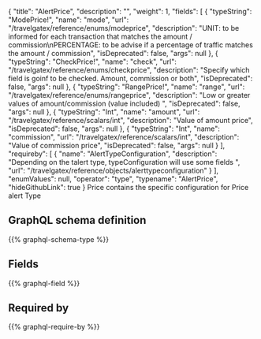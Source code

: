 {
  "title": "AlertPrice",
  "description": "",
  "weight": 1,
  "fields": [
    {
      "typeString": "ModePrice!",
      "name": "mode",
      "url": "/travelgatex/reference/enums/modeprice",
      "description": "UNIT: to be informed for each transaction that matches the amount / commission\nPERCENTAGE: to be advise if a percentage of traffic matches the amount / commission",
      "isDeprecated": false,
      "args": null
    },
    {
      "typeString": "CheckPrice!",
      "name": "check",
      "url": "/travelgatex/reference/enums/checkprice",
      "description": "Specify which field is goinf to be checked. Amount, commission or both",
      "isDeprecated": false,
      "args": null
    },
    {
      "typeString": "RangePrice!",
      "name": "range",
      "url": "/travelgatex/reference/enums/rangeprice",
      "description": "Low or greater values of amount/commission (value included) ",
      "isDeprecated": false,
      "args": null
    },
    {
      "typeString": "Int",
      "name": "amount",
      "url": "/travelgatex/reference/scalars/int",
      "description": "Value of amount price",
      "isDeprecated": false,
      "args": null
    },
    {
      "typeString": "Int",
      "name": "commission",
      "url": "/travelgatex/reference/scalars/int",
      "description": "Value of commission price",
      "isDeprecated": false,
      "args": null
    }
  ],
  "requireby": [
    {
      "name": "AlertTypeConfiguration",
      "description": "Depending on the talert type, typeConfiguration will use some fields ",
      "url": "/travelgatex/reference/objects/alerttypeconfiguration"
    }
  ],
  "enumValues": null,
  "operator": "type",
  "typename": "AlertPrice",
  "hideGithubLink": true
}
Price contains the specific configuration for Price alert Type
## GraphQL schema definition

{{% graphql-schema-type %}}

## Fields

{{% graphql-field %}}

## Required by

{{% graphql-require-by %}}
